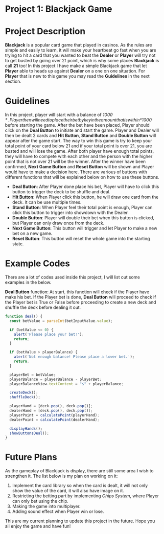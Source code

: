 # Project 1: Blackjack Game

# Project Description
**Blackjack** is a popular card game that played in casinos. As the rules are simple and easily to learn, it will make your heartbeat go fast when you are trying to hit a card that you wanted to beat the **Dealer** or **Player** will try not to get busted by going over 21 point, which is why some places **Blackjack** is call **21** too! In this project I have make a simple Blackjack game that let **Player** able to heads up against **Dealer** on a one on one situation. For **Player** that is new to this game you may read the **Guidelines** in the next section.

# Guidelines
In this project, player will start with a balance of *$1000*. Player then will need to place their bet by key in the amount that is within *$1000* before starting the game. After the bet have been placed, Player should click on the **Deal Button** to initiate and start the game. Player and Dealer will then be dealt 2 cards and **Hit Button**, **Stand Button** and **Double Button** will appear after the game start. The way to win this game is try to keep your total point of your card below 21 and if your total point is over 21, you are busted and will lose the game. After both player have enough total points, they will have to compete with each other and the person with the higher point that is not over 21 will be the winner. After the winner have been confirmed, **Next Game Button** and **Reset Button** will be shown and Player would have to make a decision here. There are various of buttons with different functions that will be explained below on how to use these buttons.

* **Deal Button**: After Player done place his bet, Player will have to click this button to trigger the deck to be shuffle and deal.
* **Hit Button**: When Player click this button, he will draw one card from the deck. It can be use multiple times.
* **Stand Button**: When Player feel their total point is enough, Player can click this button to trigger into showdown with the Dealer.
* **Double Button**: Player will double their bet when this button is clicked, but Player can only draw once from the deck.
* **Next Game Button**: This button will trigger and let Player to make a new bet on a new game.
* **Reset Button**: This button will reset the whole game into the starting state.

# Example Codes
There are a lot of codes used inside this project, I will list out some examples in the below.

**Deal Button** function: 
At start, this function will check if the Player have make his bet. If the Player bet is done, **Deal Button** will proceed to check if the Player bet is True or False before proceeding to create a new deck and shuffle the deck before dealing it out. 
```javascript
function deal() {
  const betValue = parseInt(betInputValue.value);

  if (betValue <= 0) {
    alert('Please place your bet!');
    return;
  }

  if (betValue > playerBalance) {
    alert('Not enough balance! Please place a lower bet.');
    return;
  }

  playerBet = betValue;
  playerBalance = playerBalance - playerBet;
  playerBalanceView.textContent = "$" + playerBalance;

  createDeck();
  shuffleDeck();

  playerHand = [deck.pop(), deck.pop()];
  dealerHand = [deck.pop(), deck.pop()];
  playerPoint = calculatePoint(playerHand);
  dealerPoint = calculatePoint(dealerHand);

  displayHands();
  showButtonsDeal();
}
```

# Future Plans
As the gameplay of Blackjack is display, there are still some area I wish to strengthen it. The list below is my plan on working on it:

1. Implement the card library so when the card is dealt, it will not only show the value of the card, it will also have image on it.
2. Restricting the betting part by implementing *Chips System*, where Player can only bet using the chip.
3. Making the game into multiplayer.
4. Adding sound effect when Player win or lose.

This are my current planning to update this project in the future. Hope you all enjoy the game and have fun!




